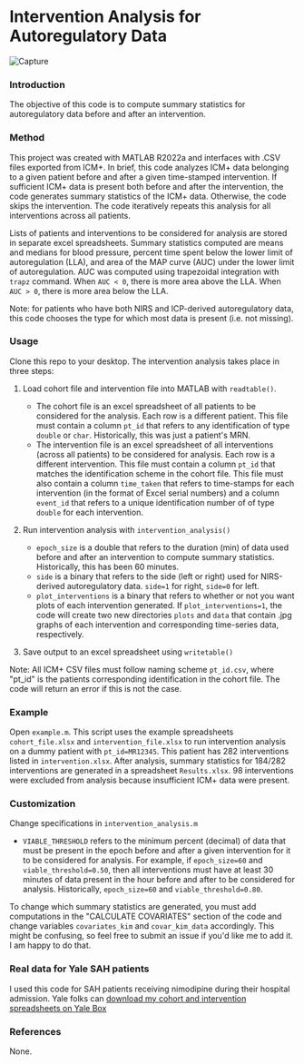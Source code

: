 # Intervention Analysis for Autoregulatory Data
 
![Capture](https://user-images.githubusercontent.com/95881960/174530929-0a0e1c40-0750-4a45-9ad9-0210fd267cb6.PNG)

### Introduction

The objective of this code is to compute summary statistics for autoregulatory data before and after an intervention. 

### Method
This project was created with MATLAB R2022a and interfaces with .CSV files exported from ICM+. In brief, this code analyzes ICM+ data belonging to a given patient before and after a given time-stamped intervention. If sufficient ICM+ data is present both before and after the intervention, the code generates summary statistics of the ICM+ data. Otherwise, the code skips the intervention. The code iteratively repeats this analysis for all interventions across all patients.

Lists of patients and interventions to be considered for analysis are stored in separate excel spreadsheets. Summary statistics computed are means and medians for blood pressure, percent time spent below the lower limit of autoregulation (LLA), and area of the MAP curve (AUC) under the lower limit of autoregulation. AUC was computed using trapezoidal integration with `trapz` command. When `AUC < 0`, there is more area above the LLA. When `AUC > 0`, there is more area below the LLA.

Note: for patients who have both NIRS and ICP-derived autoregulatory data, this code chooses the type for which most data is present (i.e. not missing). 

### Usage
Clone this repo to your desktop. The intervention analysis takes place in three steps:

1. Load cohort file and intervention file into MATLAB with `readtable()`.
   * The cohort file is an excel spreadsheet of all patients to be considered for the analysis. Each row is a different patient. This file must contain a column `pt_id` that refers to any identification of type `double` or `char`. Historically, this was just a patient's MRN. 
   * The intervention file is an excel spreadsheet of all interventions (across all patients) to be considered for analysis. Each row is a different intervention. This file must contain a column      `pt_id` that matches the identification scheme in the cohort file. This file must also contain a column `time_taken` that refers to time-stamps for each intervention (in the format of Excel serial numbers) and a column `event_id` that refers to a unique identification number of of type `double` for each intervention.


2. Run intervention analysis with `intervention_analysis()`
   * `epoch_size` is a double that refers to the duration (min) of data used before and after an intervention to compute summary statistics. Historically, this has been 60 minutes.
   * `side` is a binary that refers to the side (left or right) used for NIRS-derived autoregulatory data. `side=1` for right, `side=0` for left.
   * `plot_interventions` is a binary that refers to whether or not you want plots of each intervention generated. If `plot_interventions=1`, the code will create two new directories `plots` and `data` that contain .jpg graphs of each intervention and corresponding time-series data, respectively.


3. Save output to an excel spreadsheet using `writetable()`

Note: All ICM+ CSV files must follow naming scheme `pt_id.csv`, where "pt_id" is the patients corresponding identification in the cohort file. The code will return an error if this is not the case. 

### Example
Open `example.m`. This script uses the example spreadsheets `cohort_file.xlsx` and `intervention_file.xlsx` to run intervention analysis on a dummy patient with `pt_id=MR12345`. This patient has 282 interventions listed in `intervention.xlsx`. After analysis, summary statistics for 184/282 interventions are generated in a spreadsheet `Results.xlsx`. 98 interventions were excluded from analysis because insufficient ICM+ data were present. 

### Customization
Change specifications in `intervention_analysis.m`
* `VIABLE_THRESHOLD` refers to the minimum percent (decimal) of data that must be present in the epoch before and after a given intervention for it to be considered for analysis. For example, if `epoch_size=60` and `viable_threshold=0.50`, then all interventions must have at least 30 minutes of data present in the hour before and after to be considered for analysis. Historically, `epoch_size=60` and `viable_threshold=0.80`.

To change which summary statistics are generated, you must add computations in the "CALCULATE COVARIATES" section of the code and change variables `covariates_kim` and `covar_kim_data` accordingly. This might be confusing, so feel free to submit an issue if you'd like me to add it. I am happy to do that.

### Real data for Yale SAH patients

I used this code for SAH patients receiving nimodipine during their hospital admission. Yale folks can [download my cohort and intervention spreadsheets on Yale Box](https://yale.box.com/s/q4rgnzs4injtxjsp5girgekorle5fg19)

### References
None.
